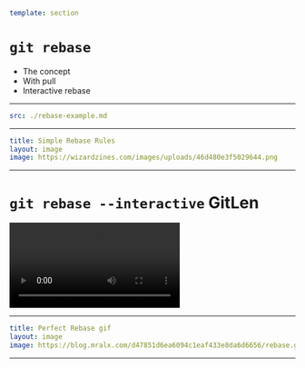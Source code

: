 ```yaml
template: section
```

# `git rebase`

- The concept
- With pull
- Interactive rebase

---

```yaml
src: ./rebase-example.md
```

---

```yaml
title: Simple Rebase Rules
layout: image
image: https://wizardzines.com/images/uploads/46d480e3f5029644.png
```

<!-- cite: https://wizardzines.com/comics/rules-for-rebasing/ -->

---

# `git rebase --interactive` GitLen

<video controls>
   <source src="/rebase_interactive_gitlens.webm" type="video/webm">
</video>

---

```yaml
title: Perfect Rebase gif
layout: image
image: https://blog.mralx.com/d47851d6ea6094c1eaf433e8da6d6656/rebase.gif
```

<!-- https://blog.mralx.com/git-rebase/ -->

---
